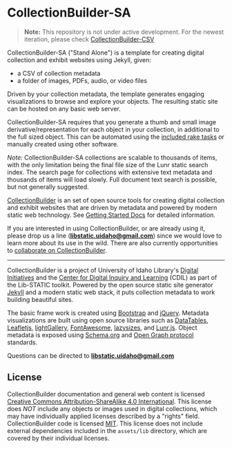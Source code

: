 # CollectionBuilder-SA 

> **Note:** This repository is not under active development. 
> For the newest iteration, please check [CollectionBuilder-CSV](https://github.com/CollectionBuilder/collectionbuilder-csv)

CollectionBuilder-SA ("Stand Alone") is a template for creating digital collection and exhibit websites using Jekyll, given:

- a CSV of collection metadata
- a folder of images, PDFs, audio, or video files

Driven by your collection metadata, the template generates engaging visualizations to browse and explore your objects.
The resulting static site can be hosted on any basic web server.

CollectionBuilder-SA requires that you generate a thumb and small image derivative/representation for each object in your collection, in additional to the full sized object.
This can be automated using the [included rake tasks](https://github.com/CollectionBuilder/collectionbuilder-sa/blob/main/docs/rake-tasks.md) or manually created using other software.

*Note:* CollectionBuilder-SA collections are scalable to thousands of items, with the only limitation being the final file size of the Lunr static search index.
The search page for collections with extensive text metadata and thousands of items will load slowly.
Full document text search is possible, but not generally suggested.

[CollectionBuilder](https://github.com/CollectionBuilder/) is an set of open source tools for creating digital collection and exhibit websites that are driven by metadata and powered by modern static web technology.
See [Getting Started Docs](https://collectionbuilder.github.io/docs/introduction.html) for detailed information.

If you are interested in using CollectionBuilder, or are already using it, please drop us a line (**libstatic.uidaho@gmail.com**) since we would love to learn more about its use in the wild. 
There are also currently opportunities to [collaborate on CollectionBuilder](https://collectionbuilder.github.io/about.html#the-grant).

----------

CollectionBuilder is a project of University of Idaho Library's [Digital Initiatives](https://www.lib.uidaho.edu/digital/) and the [Center for Digital Inquiry and Learning](https://cdil.lib.uidaho.edu) (CDIL) as part of the Lib-STATIC toolkit. 
Powered by the open source static site generator [Jekyll](https://jekyllrb.com/) and a modern static web stack, it puts collection metadata to work building beautiful sites.

The basic frame work is created using [Bootstrap](https://getbootstrap.com/) and [jQuery](https://jquery.com/).
Metadata visualizations are built using open source libraries such as [DataTables](https://datatables.net/), [Leafletjs](http://leafletjs.com/), [lightGallery](http://sachinchoolur.github.io/lightGallery/), [FontAwesome](https://fontawesome.com/), [lazysizes](https://github.com/aFarkas/lazysizes), and [Lunr.js](https://lunrjs.com/).
Object metadata is exposed using [Schema.org](http://schema.org) and [Open Graph protocol](http://ogp.me/) standards.

Questions can be directed to **libstatic.uidaho@gmail.com**

## License

CollectionBuilder documentation and general web content is licensed [Creative Commons Attribution-ShareAlike 4.0 International](http://creativecommons.org/licenses/by-sa/4.0/). 
This license does *NOT* include any objects or images used in digital collections, which may have individually applied licenses described by a "rights" field.
CollectionBuilder code is licensed [MIT](https://github.com/CollectionBuilder/collectionbuilder-sa/blob/main/LICENSE). 
This license does not include external dependencies included in the `assets/lib` directory, which are covered by their individual licenses.
